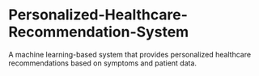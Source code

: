 # Personalized-Healthcare-Recommendation-System
A machine learning-based system that provides personalized healthcare recommendations based on symptoms and patient data.
